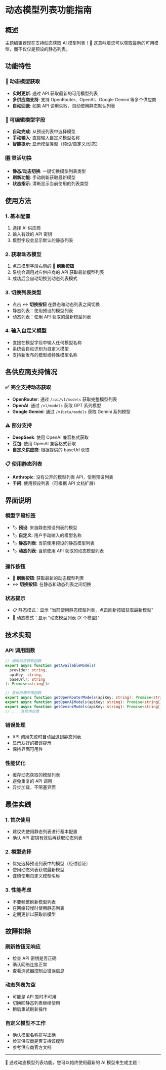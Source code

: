 # 动态模型列表功能指南

## 概述

主题编辑器现在支持动态获取 AI 模型列表！🚀 这意味着您可以获取最新的可用模型，而不仅仅是预设的静态列表。

## 功能特性

### 🔄 动态模型获取
- **实时更新**: 通过 API 获取最新的可用模型列表
- **多供应商支持**: 支持 OpenRouter、OpenAI、Google Gemini 等多个供应商
- **自动回退**: 如果 API 调用失败，自动使用静态默认列表

### 📝 可编辑模型字段
- **自动完成**: 从预设列表中选择模型
- **手动输入**: 直接输入自定义模型名称
- **智能提示**: 显示模型类型（预设/自定义/动态）

### 🎛️ 灵活切换
- **静态/动态切换**: 一键切换模型列表类型
- **刷新功能**: 手动刷新获取最新模型
- **状态指示**: 清晰显示当前使用的列表类型

## 使用方法

### 1. 基本配置
1. 选择 AI 供应商
2. 输入有效的 API 密钥
3. 模型字段会显示默认的静态列表

### 2. 获取动态模型
1. 点击模型字段右侧的 🔄 **刷新按钮**
2. 系统会调用对应供应商的 API 获取最新模型列表
3. 成功后会自动切换到动态列表模式

### 3. 切换列表类型
- 点击 ↔️ **切换按钮** 在静态和动态列表之间切换
- 静态列表：使用预设的模型列表
- 动态列表：使用 API 获取的最新模型列表

### 4. 输入自定义模型
- 直接在模型字段中输入任何模型名称
- 系统会自动识别为自定义模型
- 支持新发布的模型或特殊模型名称

## 各供应商支持情况

### ✅ 完全支持动态获取
- **OpenRouter**: 通过 `/api/v1/models` 获取完整模型列表
- **OpenAI**: 通过 `/v1/models` 获取 GPT 系列模型
- **Google Gemini**: 通过 `/v1beta/models` 获取 Gemini 系列模型

### ⚠️ 部分支持
- **DeepSeek**: 使用 OpenAI 兼容格式获取
- **豆包**: 使用 OpenAI 兼容格式获取
- **自定义供应商**: 根据提供的 baseUrl 获取

### 📋 使用静态列表
- **Anthropic**: 没有公开的模型列表 API，使用预设列表
- **千问**: 使用预设列表（可根据 API 文档扩展）

## 界面说明

### 模型字段标签
- 🏷️ **预设**: 来自静态预设列表的模型
- 🏷️ **自定义**: 用户手动输入的模型名称
- 🏷️ **静态列表**: 当前使用预设的静态模型列表
- 🏷️ **动态列表**: 当前使用 API 获取的动态模型列表

### 操作按钮
- 🔄 **刷新按钮**: 获取最新的动态模型列表
- ↔️ **切换按钮**: 在静态和动态列表之间切换

### 状态提示
- 📋 静态模式：显示 "当前使用静态模型列表，点击刷新按钮获取最新模型"
- 🔄 动态模式：显示 "动态模型列表 (X 个模型)"

## 技术实现

### API 调用函数
```typescript
// 通用动态获取函数
export async function getAvailableModels(
  provider: string, 
  apiKey: string, 
  baseUrl?: string
): Promise<string[]>

// 各供应商专用函数
export async function getOpenRouterModels(apiKey: string): Promise<string[]>
export async function getOpenAIModels(apiKey: string): Promise<string[]>
export async function getGeminiModels(apiKey: string): Promise<string[]>
// ... 其他供应商
```

### 错误处理
- API 调用失败时自动回退到静态列表
- 显示友好的错误提示
- 保持界面可用性

### 性能优化
- 缓存动态获取的模型列表
- 避免重复的 API 调用
- 异步加载，不阻塞界面

## 最佳实践

### 1. 首次使用
- 建议先使用静态列表进行基本配置
- 确认 API 密钥有效后再获取动态列表

### 2. 模型选择
- 优先选择预设列表中的模型（经过验证）
- 使用动态列表获取最新模型
- 谨慎使用自定义模型名称

### 3. 性能考虑
- 不要频繁刷新模型列表
- 在网络较慢时使用静态列表
- 定期更新以获取新模型

## 故障排除

### 刷新按钮无响应
- 检查 API 密钥是否正确
- 确认网络连接正常
- 查看浏览器控制台错误信息

### 动态列表为空
- 可能是 API 暂时不可用
- 切换回静态列表继续使用
- 稍后重试刷新操作

### 自定义模型不工作
- 确认模型名称拼写正确
- 检查供应商是否支持该模型
- 参考供应商官方文档

---

🎯 通过动态模型列表功能，您可以始终使用最新的 AI 模型来生成主题！
